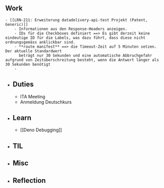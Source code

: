 ## Work
	- [[LRN-211: Erweiterung datadelivery-api-test Projekt (Patent, Generic)]]
		- Informationen aus den Response-Headers anzeigen.
		- IDs für die Checkboxes definiert ==> Es gibt derzeit keine eindeutige ID für die Labels, was dazu führt, dass diese nicht ordnungsgemäss anklickbar sind.
		- **route manifest** ==> die Timeout-Zeit auf 5 Minuten setzen. Der aktuelle Standardwert 
		  beträgt nur 30 Sekunden und eine automatische Abbruchgefahr aufgrund von Zeitüberschreitung besteht, wenn die Antwort länger als 30 Sekunden benötigt
		-
- ## Duties
	- ITA Meeting
	- Anmeldung Deutschkurs
- ## Learn
	- [[Deno Debugging]]
- ## TIL
- ## Misc
- ## Reflection